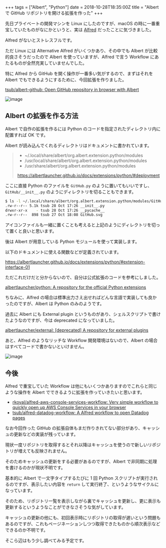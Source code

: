 +++
tags = ["Albert", "Python"]
date = 2018-10-28T18:35:00Z
title = "Albert で GitHub リポジトリを開ける拡張を作った"
+++

先日プライベートの開発マシンを Linux にしたのですが、macOS の時に一番重宝していたものがなにかというと、実は [Alfred](https://www.alfredapp.com/) だったことに気づきました。

Alfred がないとストレスフルです。

ただ Linux には Alternative Alfred がいくつかあり、その中でも Albert が比較的良さそうだったので Albert を使っていますが、Alfred で言う Workflow にあたるものが全然充実していませんでした。

特に Alfred から GitHub を開く操作が一番多い気がするので、まずはそれを Albert でもできるようにするために、今回拡張を作りました。

<i class="fa fa-github"></i> [tsub/albert\-github: Open GitHub repository in browser with Albert](https://github.com/tsub/albert-github)

![image](https://gyazo.com/fff7125ea22e33c863f6fd535d7f2b8b.png)

<!--more-->

## Albert の拡張を作る方法

Albert で自作の拡張を作るには Python のコードを指定されたディレクトリ内に配置すれば OK です。

Albert が読み込んでくれるディレクトリはドキュメントに書かれています。

> * ~/.local/share/albert/org.albert.extension.python/modules
> * /usr/local/share/albert/org.albert.extension.python/modules
> * /usr/share/albert/org.albert.extension.python/modules
>
> https://albertlauncher.github.io/docs/extensions/python/#deployment

ここに直接 Python のファイルを `GitHub.py` のように置いてもいいですし、`GitHub/__init__.py` のようにディレクトリを切ることもできます。

```sh
$ ls -l ~/.local/share/albert/org.albert.extension.python/modules/GitHub/
.rw-r--r-- 5.1k tsub 28 Oct 17:26 __init__.py
drwxr-xr-x    - tsub 28 Oct 17:26 __pycache__
.rw-r--r--  898 tsub 27 Oct 18:08 GitHub.svg
```

アイコンファイルも一緒に置くことも考えると上記のようにディレクトリを切って置くと良いと思います。

後は Albert が用意している Python モジュールを使って実装します。

以下のドキュメントに使える関数などが定義されています。

https://albertlauncher.github.io/docs/extensions/python/#extension-interface-01

ただこれだけだと分からないので、自分は公式拡張のコードを参考にしました。

<i class="fa fa-github"></i> [albertlauncher/python: A repository for the official Python extensions](https://github.com/albertlauncher/python)

ちなみに、Alfred の場合は標準出力さえ出せればどんな言語で実装しても良かったのですが、Albert は Python のみのようです。

過去に Albert にも External plugin というものがあり、シェルスクリプトで書けたようなのですが、今は deprecated になっていました。

<i class="fa fa-github"></i> [albertlauncher/external: \[deprecated\] A repository for external plugins](https://github.com/albertlauncher/external)

あと、Alfred のようなリッチな Workflow 開発環境はないので、Albert の場合はすべてコードで書かないといけません。

![image](https://gyazo.com/0bc6f22cd52e5824b27637580291ffbb.png)

## 今後

Alfred で重宝していた Workflow は他にもいくつかありますのでこれらと同じような操作を Albert でできるように拡張を作っていきたいと思います。

* <i class="fa fa-github"></i> [rkoval/alfred-aws-console-services-workflow: Very simple workflow to quickly open up AWS Console Services in your browser](https://github.com/rkoval/alfred-aws-console-services-workflow)
* <i class="fa fa-github"></i> [tsub/alfred-datadog-workflow: A Alfred workflow to open Datadog pages](https://github.com/tsub/alfred-datadog-workflow)

なお今回作った GitHub の拡張自体もまだ作りきれてない部分があり、キャッシュの更新などの実装が残っています。

現状一度リポジトリを取得するとそれ以降はキャッシュを使うので新しいリポジトリが増えても反映されません。

そのためキャッシュの更新をする必要があるのですが、Albert で非同期に処理を書けるのかが現状不明です。

基本的に Albert で一文字タイプするたびに 1 回 Python スクリプトが実行されるのですが、表示したい内容を `return` して実行終了、というようなサイクルになっています。

そのため、リポジトリ一覧を表示しながら裏でキャッシュを更新し、更に表示も更新するというようなことができなさそうな気がしています。

キャッシュの更新の他にも、初回表示時にリポジトリの取得が遅いという問題もあるのですが、これもページネーションしつつ取得できたものから順次表示などできるのか不明です。

そこら辺はもう少し調べてみる予定です。
